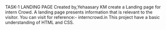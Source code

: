 TASK-1
LANDING PAGE
Created by,Yehaasary KM
create a Landing page for intern Crowd.
A landing page presents information that is relevant to the visitor. 
You can visit for reference:- interncrowd.in
This project have a basic understanding of HTML and CSS. 
